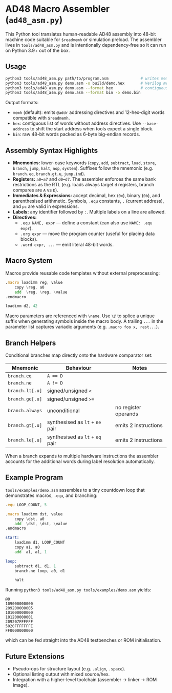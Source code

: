 # AD48 Macro Assembler (`ad48_asm.py`)

This Python tool translates human-readable AD48 assembly into 48-bit machine
code suitable for `$readmemh` or simulation preload.  The assembler lives in
`tools/ad48_asm.py` and is intentionally dependency-free so it can run on
Python 3.9+ out of the box.

## Usage

```bash
python3 tools/ad48_asm.py path/to/program.asm              # writes memh to stdout
python3 tools/ad48_asm.py demo.asm -o build/demo.hex       # Verilog memh
python3 tools/ad48_asm.py demo.asm --format hex            # contiguous hex words
python3 tools/ad48_asm.py demo.asm --format bin -o demo.bin
```

Output formats:

- `memh` (default): emits `@addr` addressing directives and 12-hex-digit words
  compatible with `$readmemh`.
- `hex`: contiguous list of words without address directives.  Use
  `--base-address` to shift the start address when tools expect a single block.
- `bin`: raw 48-bit words packed as 6-byte big-endian records.

## Assembly Syntax Highlights

- **Mnemonics:** lower-case keywords (`copy`, `add`, `subtract`, `load`,
  `store`, `branch`, `jump`, `halt`, `nop`, `system`).  Suffixes follow the
  mnemonic (e.g. `branch.eq`, `branch.gt.u`, `jump.ind`).
- **Registers:** `a0`–`a7` and `d0`–`d7`.  The assembler enforces the same bank
  restrictions as the RTL (e.g. loads always target `d` registers, branch
  compares are `A` vs `D`).
- **Immediates & Expressions:** accept decimal, hex (`0x`), binary (`0b`), and
  parenthesised arithmetic.  Symbols, `.equ` constants, `.` (current address),
  and `pc` are valid in expressions.
- **Labels:** any identifier followed by `:`.  Multiple labels on a line are
  allowed.
- **Directives:**
  - `.equ NAME, expr` — define a constant (can also use `NAME: .equ expr`).
  - `.org expr` — move the program counter (useful for placing data blocks).
  - `.word expr, ...` — emit literal 48-bit words.

## Macro System

Macros provide reusable code templates without external preprocessing:

```asm
.macro loadimm reg, value
    copy \reg, a0
    add  \reg, \reg, \value
.endmacro

loadimm d2, 42
```

Macro parameters are referenced with `\name`.  Use `\@` to splice a unique
suffix when generating symbols inside the macro body.  A trailing `...` in the
parameter list captures variadic arguments (e.g. `.macro foo x, rest...`).

## Branch Helpers

Conditional branches map directly onto the hardware comparator set:

| Mnemonic            | Behaviour                           | Notes                 |
|---------------------|-------------------------------------|-----------------------|
| `branch.eq`         | `A == D`                            |                       |
| `branch.ne`         | `A != D`                            |                       |
| `branch.lt[.u]`     | signed/unsigned `<`                 |                       |
| `branch.ge[.u]`     | signed/unsigned `>=`                |                       |
| `branch.always`     | unconditional                       | no register operands  |
| `branch.gt[.u]`     | synthesised as `lt` + `ne` pair     | emits 2 instructions  |
| `branch.le[.u]`     | synthesised as `lt` + `eq` pair     | emits 2 instructions  |

When a branch expands to multiple hardware instructions the assembler accounts
for the additional words during label resolution automatically.

## Example Program

`tools/examples/demo.asm` assembles to a tiny countdown loop that demonstrates
macros, `.equ`, and branching:

```asm
.equ LOOP_COUNT, 5

.macro loadimm dst, value
    copy \dst, a0
    add  \dst, \dst, \value
.endmacro

start:
    loadimm d1, LOOP_COUNT
    copy a1, a0
    add  a1, a1, 1

loop:
    subtract d1, d1, 1
    branch.ne loop, a0, d1

    halt
```

Running `python3 tools/ad48_asm.py tools/examples/demo.asm` yields:

```
@0
109000000000
209200000005
101000000000
101200000001
209207FFFFFF
5020FFFFFFFE
FF0000000000
```

which can be fed straight into the AD48 testbenches or ROM initialisation.

## Future Extensions

- Pseudo-ops for structure layout (e.g. `.align`, `.space`).
- Optional listing output with mixed source/hex.
- Integration with a higher-level toolchain (assembler → linker → ROM image).
